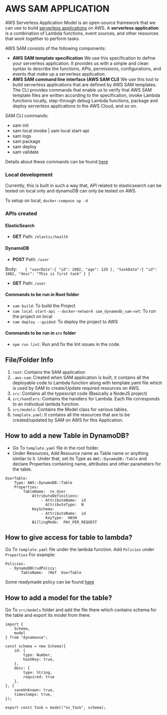 # AWS SAM APPLICATION

AWS Serverless Application Model is an open-source framework that we can use to build [serverless applications](https://aws.amazon.com/serverless/) on AWS.
A **serverless application** is a combination of Lambda functions, event sources, and other resources that work together to perform tasks.

AWS SAM consists of the following components:

- **AWS SAM template specification** We use this specification to define your serverless application. It provides us with a simple and clean syntax to describe the functions, APIs, permissions, configurations, and events that make up a serverless application.
- **AWS SAM command line interface (AWS SAM CLI)** We use this tool to build serverless applications that are defined by AWS SAM templates. The CLI provides commands that enable us to verify that AWS SAM template files are written according to the specification, invoke Lambda functions locally, step-through debug Lambda functions, package and deploy serverless applications to the AWS Cloud, and so on.

SAM CLI commands:

- sam init
- sam local invoke | sam local start-api
- sam logs
- sam package
- sam deploy
- sam validate

Details about these commands can be found [here](https://docs.aws.amazon.com/serverless-application-model/latest/developerguide/serverless-sam-reference.html#serverless-sam-cli)

### Local development

Currently, this is built in such a way that, API related to elasticsearch can be tested on local only and dynamoDB can only be tested on AWS.

To setup on local, `docker-compose up -d`

### APIs created

#### ElasticSearch

- **GET** Path: `/elastic/health`

#### DynamoDB

- **POST** Path: `/user`

Body:
`   {
      "userData":{
        "id": 1002,
        "age": 129
      },
      "taskData":{
        "id": 1002,
        "desc": "This is first task"
      }
    }`

- **GET** Path: `/user`

#### Commands to be run in Root folder

- `sam build`: To build the Project
- `sam local start-api --docker-network sam_dynamodb_sam-net`: To run the project on local
- `sam deploy --guided`: To deploy the project to AWS

#### Commands to be run in `src` folder

- `npm run lint`: Run and fix the lint issues in the code.

## File/Folder Info

1.  `root`: Contains the SAM application
2.  `.aws-sam`: Created when SAM application is built, it contains all the deployable code to Lambda function along with template.yaml file which is used by SAM to create/Update required resources on AWS.
3.  `src`: Contains all the typescript code (Basically a NodeJS project)
4.  `src/handlers`: Contains the handlers for Lambda. Each file corresponds to an individual lambda function.
5.  `src/models`: Contains the Model class for various tables.
6.  `template.yaml`: It contains all the resources that are to be created/updated by SAM on AWS for this Application.

## How to add a new Table in DynamoDB?

- Go To `template.yaml` file in the root folder.
- Under Resources, Add Resource name as Table name or anything similar to it. Under that, set its Type as `AWS::DynamoDB::Table` and declare Properties containing name, attributes and other parameters for the table.

```
UserTable:
	Type: AWS::DynamoDB::Table
	Properties:
		TableName:  nv_User
			AttributeDefinitions:
				- AttributeName:  id
				  AttributeType:  N
			KeySchema:
				- AttributeName:  id
				  KeyType:  HASH
			BillingMode:  PAY_PER_REQUEST
```

## How to give access for table to lambda?

Go To `template.yaml` file under the lambda function. Add `Policies` under `Properties`
For example:

```
Policies:
  - DynamoDBCrudPolicy:
	   TableName:  !Ref  UserTable
```

Some readymade policy can be found [here](https://docs.aws.amazon.com/serverless-application-model/latest/developerguide/serverless-policy-template-list.html)

## How to add a model for the table?

Go To `src/models` folder and add the file there which contains schema for the table and export its model from there.

```
import {
    Schema,
    model
} from "dynamoose";

const schema = new Schema({
    id: {
        type: Number,
        hashKey: true,
    },
    desc: {
        type: String,
        required: true
    },
}, {
    saveUnknown: true,
    timestamps: true,
});

export const Task = model("nv_Task", schema);
```
